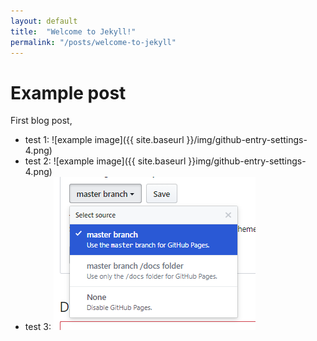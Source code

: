 ```yaml
---
layout: default
title:  "Welcome to Jekyll!"
permalink: "/posts/welcome-to-jekyll"
---
```


# Example post

First blog post,

* test 1: ![example image]({{ site.baseurl }}/img/github-entry-settings-4.png)
* test 2: ![example image]({{ site.baseurl }}img/github-entry-settings-4.png)
* test 3: ![example image](../img/github-entry-settings-4.png)
